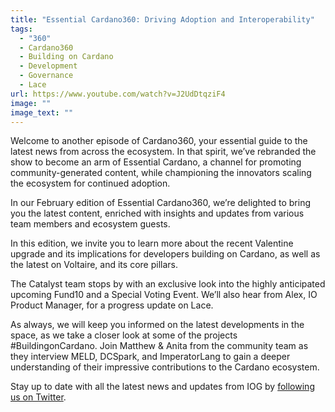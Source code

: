 ```yaml
---
title: "Essential Cardano360: Driving Adoption and Interoperability"
tags:
  - "360"
  - Cardano360
  - Building on Cardano
  - Development
  - Governance
  - Lace
url: https://www.youtube.com/watch?v=J2UdDtqziF4
image: ""
image_text: ""
---
```


Welcome to another episode of Cardano360, your essential guide to the latest news from across the ecosystem. In that spirit, we’ve rebranded the show to become an arm of Essential Cardano, a channel for promoting community-generated content, while championing the innovators scaling the ecosystem for continued adoption.

In our February edition of Essential Cardano360, we’re delighted to bring you the latest content, enriched with insights and updates from various team members and ecosystem guests.

In this edition, we invite you to learn more about the recent Valentine upgrade and its implications for developers building on Cardano, as well as the latest on Voltaire, and its core pillars.

The Catalyst team stops by with an exclusive look into the highly anticipated upcoming Fund10 and a Special Voting Event. We’ll also hear from Alex, IO Product Manager, for a progress update on Lace.

As always, we will keep you informed on the latest developments in the space, as we take a closer look at some of the projects #BuildingonCardano. Join Matthew & Anita from the community team as they interview MELD, DCSpark, and ImperatorLang to gain a deeper understanding of their impressive contributions to the Cardano ecosystem.

Stay up to date with all the latest news and updates from IOG by [following us on Twitter](https://twitter.com/InputOutputHK).
